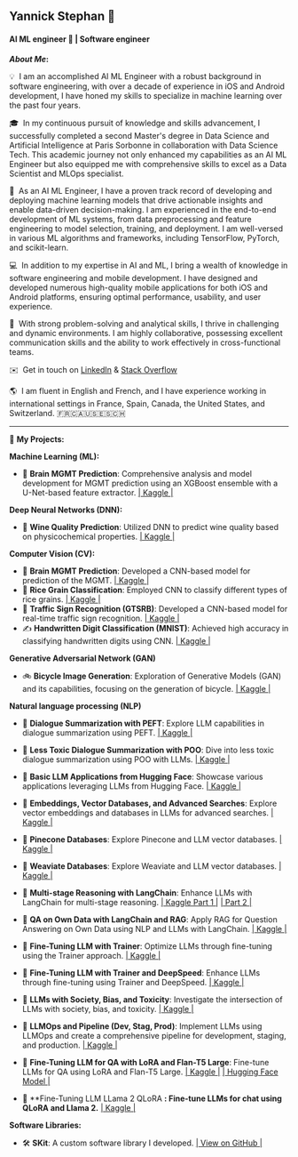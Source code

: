 ## Yannick Stephan 👋
#### AI ML engineer 🚀 | Software engineer 

<b>*About Me*:</b>

💡 &nbsp;I am an accomplished AI ML Engineer with a robust background in software engineering, with over a decade of experience in iOS and Android development, I have honed my skills to specialize in machine learning over the past four years.

🎓 &nbsp;In my continuous pursuit of knowledge and skills advancement, I successfully completed a second Master's degree in Data Science and Artificial Intelligence at Paris Sorbonne in collaboration with Data Science Tech. This academic journey not only enhanced my capabilities as an AI ML Engineer but also equipped me with comprehensive skills to excel as a Data Scientist and MLOps specialist.

🔬 &nbsp;As an AI ML Engineer, I have a proven track record of developing and deploying machine learning models that drive actionable insights and enable data-driven decision-making. I am experienced in the end-to-end development of ML systems, from data preprocessing and feature engineering to model selection, training, and deployment. I am well-versed in various ML algorithms and frameworks, including TensorFlow, PyTorch, and scikit-learn.

💻 &nbsp;In addition to my expertise in AI and ML, I bring a wealth of knowledge in software engineering and mobile development. I have designed and developed numerous high-quality mobile applications for both iOS and Android platforms, ensuring optimal performance, usability, and user experience.

🌟 &nbsp;With strong problem-solving and analytical skills, I thrive in challenging and dynamic environments. I am highly collaborative, possessing excellent communication skills and the ability to work effectively in cross-functional teams.

✉️ &nbsp;Get in touch on [LinkedIn](https://www.linkedin.com/in/yannick-stephan/) & [Stack Overflow](https://stackoverflow.com/users/3765457/yannsteph) 

🌎 &nbsp;I am fluent in English and French, and I have experience working in international settings in France, Spain, Canada, the United States, and Switzerland.
🇫🇷🇨🇦🇺🇸🇪🇸🇨🇭

* * *

📂 **My Projects:**

**Machine Learning (ML):**

*   🧠 **Brain MGMT Prediction**: Comprehensive analysis and model development for MGMT prediction using an XGBoost ensemble with a U-Net-based feature extractor. [| Kaggle |](https://www.kaggle.com/code/yannicksteph/u-net-cv-brain-prediction)

**Deep Neural Networks (DNN):**

*   🍷 **Wine Quality Prediction**: Utilized DNN to predict wine quality based on physicochemical properties. [| Kaggle |](https://www.kaggle.com/code/yannicksteph/dnn-wine-prediction)

**Computer Vision (CV):**

*   🧠 **Brain MGMT Prediction**: Developed a CNN-based model for prediction of the MGMT. [| Kaggle |](https://www.kaggle.com/code/yannicksteph/cnn-cv-brain-prediction)
*   🌾 **Rice Grain Classification**: Employed CNN to classify different types of rice grains. [| Kaggle |](https://www.kaggle.com/code/yannicksteph/cnn-cv-rice-classification)
*   🚦 **Traffic Sign Recognition (GTSRB)**: Developed a CNN-based model for real-time traffic sign recognition. [| Kaggle |](https://www.kaggle.com/code/yannicksteph/cnn-cv-gtsrb-classification)
*   ✍️ **Handwritten Digit Classification (MNIST)**: Achieved high accuracy in classifying handwritten digits using CNN. [| Kaggle |](https://www.kaggle.com/code/yannicksteph/cnn-cv-mnist-classification)

**Generative Adversarial Network (GAN)** 

*   🚲 **Bicycle Image Generation**: Exploration of Generative Models (GAN) and its capabilities, focusing on the generation of bicycle. [| Kaggle |](https://www.kaggle.com/yannicksteph/wgan-gp-gm-quickdraw-image-generation/)

**Natural language processing (NLP)**

* 💬 **Dialogue Summarization with PEFT**: Explore LLM capabilities in dialogue summarization using PEFT. [| Kaggle |](https://www.kaggle.com/code/yannicksteph/lnp-perf-dialogsum-dialogue-summarize/)

* 💬 **Less Toxic Dialogue Summarization with POO**: Dive into less toxic dialogue summarization using POO with LLMs. [| Kaggle |](https://www.kaggle.com/code/yannicksteph/nlp-ppo-dialogsum-less-toxic-summarize/)

* 💬 **Basic LLM Applications from Hugging Face**: Showcase various applications leveraging LLMs from Hugging Face. [| Kaggle |](https://www.kaggle.com/yannicksteph/nlp-llm-basic-applications)

* 💬 **Embeddings, Vector Databases, and Advanced Searches**: Explore vector embeddings and databases in LLMs for advanced searches. [| Kaggle |](https://www.kaggle.com/code/yannicksteph/nlp-llm-vector-embeddings-db-search/)

* 💬 **Pinecone Databases**: Explore Pinecone and LLM vector databases. [| Kaggle |](https://www.kaggle.com/code/yannicksteph/nlp-llm-vectordb-pinecone)

* 💬 **Weaviate Databases**: Explore Weaviate and LLM vector databases. [| Kaggle |](https://www.kaggle.com/code/yannicksteph/nlp-llm-vectordb-weaviate)

* 💬 **Multi-stage Reasoning with LangChain**: Enhance LLMs with LangChain for multi-stage reasoning. [| Kaggle Part 1 |](https://www.kaggle.com/code/yannicksteph/nlp-llm-langchain-multi-step-reasoning-1) [| Part 2 |](https://www.kaggle.com/code/yannicksteph/nlp-llm-langchain-multi-step-reasoning-2)

* 💬 **QA on Own Data with LangChain and RAG**: Apply RAG for Question Answering on Own Data using NLP and LLMs with LangChain. [| Kaggle |](https://www.kaggle.com/code/yannicksteph/nlp-llm-langchain-rag-qa-data/)

* 💬 **Fine-Tuning LLM with Trainer**: Optimize LLMs through fine-tuning using the Trainer approach. [| Kaggle |](https://www.kaggle.com/code/yannicksteph/nlp-llm-fine-tuning-trainer)

* 💬 **Fine-Tuning LLM with Trainer and DeepSpeed**: Enhance LLMs through fine-tuning using Trainer and DeepSpeed. [| Kaggle |](https://www.kaggle.com/code/yannicksteph/nlp-llm-fine-tuning-trainer-deepspeed/)

* 💬 **LLMs with Society, Bias, and Toxicity**: Investigate the intersection of LLMs with society, bias, and toxicity. [| Kaggle |](https://www.kaggle.com/code/yannicksteph/nlp-llm-society-bias-toxicity/notebook)

* 💬 **LLMOps and Pipeline (Dev, Stag, Prod)**: Implement LLMs using LLMOps and create a comprehensive pipeline for development, staging, and production. [| Kaggle |](https://github.com/YanSte/NLP-LLM-LLMOps-Pipeline-Dev-Stag-Prod/)

* 💬 **Fine-Tuning LLM for QA with LoRA and Flan-T5 Large**: Fine-tune LLMs for QA using LoRA and Flan-T5 Large. [| Kaggle |](https://www.kaggle.com/code/yannicksteph/nlp-llm-fine-tuning-qa-lora-t5) [| Hugging Face Model |](https://huggingface.co/YanSte/t5_large_fine_tuning_question_answering_hc3_chatgpt_prompts)

* 💬 **Fine-Tuning LLM LLama 2 QLoRA **: Fine-tune LLMs for chat using QLoRA and Llama 2.** [| Kaggle |](https://www.kaggle.com/yannicksteph/nlp-llm-fine-tuning-llama-2-qlora/)

**Software Libraries:**

*   🛠️ **SKit**: A custom software library I developed. [| View on GitHub |](https://github.com/YanSteph/SKit)
